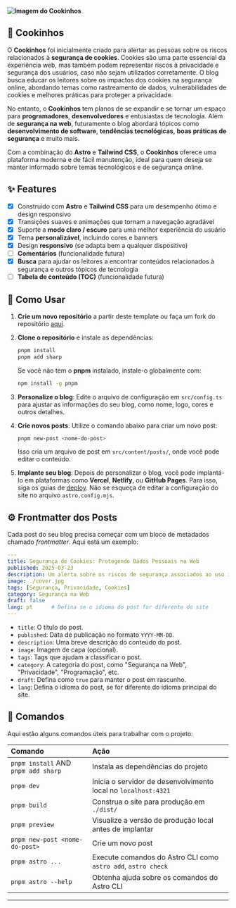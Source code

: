 **![Imagem do Cookinhos](https://imgur.com/7wcWBaf.jpg)**
## 🍪 **Cookinhos**  
O **Cookinhos** foi inicialmente criado para alertar as pessoas sobre os riscos relacionados à **segurança de cookies**. Cookies são uma parte essencial da experiência web, mas também podem representar riscos à privacidade e segurança dos usuários, caso não sejam utilizados corretamente. O blog busca educar os leitores sobre os impactos dos cookies na segurança online, abordando temas como rastreamento de dados, vulnerabilidades de cookies e melhores práticas para proteger a privacidade.

No entanto, o **Cookinhos** tem planos de se expandir e se tornar um espaço para **programadores**, **desenvolvedores** e entusiastas de tecnologia. Além de **segurança na web**, futuramente o blog abordará tópicos como **desenvolvimento de software**, **tendências tecnológicas**, **boas práticas de segurança** e muito mais.

Com a combinação do **Astro** e **Tailwind CSS**, o **Cookinhos** oferece uma plataforma moderna e de fácil manutenção, ideal para quem deseja se manter informado sobre temas tecnológicos e de segurança online.

## ✨ **Features**
- [x] Construído com **Astro** e **Tailwind CSS** para um desempenho ótimo e design responsivo
- [x] Transições suaves e animações que tornam a navegação agradável
- [x] Suporte a **modo claro / escuro** para uma melhor experiência do usuário
- [x] Tema **personalizável**, incluindo cores e banners
- [x] Design **responsivo** (se adapta bem a qualquer dispositivo)
- [ ] **Comentários** (funcionalidade futura)
- [x] **Busca** para ajudar os leitores a encontrar conteúdos relacionados à segurança e outros tópicos de tecnologia
- [ ] **Tabela de conteúdo (TOC)** (funcionalidade futura)

## 🚀 **Como Usar**
1. **Crie um novo repositório** a partir deste template ou faça um fork do repositório [aqui](https://github.com/pamyydev/cookies).
2. **Clone o repositório** e instale as dependências:
   ```bash
   pnpm install
   pnpm add sharp
   ```

   Se você não tem o **pnpm** instalado, instale-o globalmente com:
   ```bash
   npm install -g pnpm
   ```
3. **Personalize o blog**:
   Edite o arquivo de configuração em `src/config.ts` para ajustar as informações do seu blog, como nome, logo, cores e outros detalhes.

4. **Crie novos posts**:
   Utilize o comando abaixo para criar um novo post:
   ```bash
   pnpm new-post <nome-do-post>
   ```
   Isso cria um arquivo de post em `src/content/posts/`, onde você pode editar o conteúdo.

5. **Implante seu blog**:
   Depois de personalizar o blog, você pode implantá-lo em plataformas como **Vercel**, **Netlify**, ou **GitHub Pages**. Para isso, siga os guias de [deploy](https://docs.astro.build/en/guides/deploy/). Não se esqueça de editar a configuração do site no arquivo `astro.config.mjs`.

## ⚙️ **Frontmatter dos Posts**
Cada post do seu blog precisa começar com um bloco de metadados chamado *frontmatter*. Aqui está um exemplo:

```yaml
---
title: Segurança de Cookies: Protegendo Dados Pessoais na Web
published: 2025-03-23
description: Um alerta sobre os riscos de segurança associados ao uso inadequado de cookies.
image: ./cover.jpg
tags: [Segurança, Privacidade, Cookies]
category: Segurança na Web
draft: false
lang: pt      # Defina se o idioma do post for diferente do site
---
```

- `title`: O título do post.
- `published`: Data de publicação no formato `YYYY-MM-DD`.
- `description`: Uma breve descrição do conteúdo do post.
- `image`: Imagem de capa (opcional).
- `tags`: Tags que ajudam a classificar o post.
- `category`: A categoria do post, como "Segurança na Web", "Privacidade", "Programação", etc.
- `draft`: Defina como `true` para manter o post em rascunho.
- `lang`: Defina o idioma do post, se for diferente do idioma principal do site.

## 🧞 **Comandos**

Aqui estão alguns comandos úteis para trabalhar com o projeto:

| Comando                             | Ação                                               |
|:------------------------------------|:---------------------------------------------------|
| `pnpm install` AND `pnpm add sharp` | Instala as dependências do projeto                 |
| `pnpm dev`                          | Inicia o servidor de desenvolvimento local no `localhost:4321` |
| `pnpm build`                        | Construa o site para produção em `./dist/`          |
| `pnpm preview`                      | Visualize a versão de produção local antes de implantar |
| `pnpm new-post <nome-do-post>`      | Crie um novo post                                  |
| `pnpm astro ...`                    | Execute comandos do Astro CLI como `astro add`, `astro check` |
| `pnpm astro --help`                 | Obtenha ajuda sobre os comandos do Astro CLI        |

---
